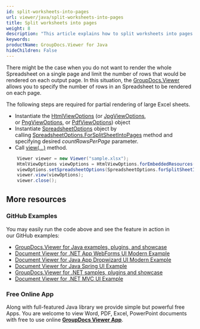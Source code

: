 ```yaml
---
id: split-worksheets-into-pages
url: viewer/java/split-worksheets-into-pages
title: Split worksheets into pages
weight: 8
description: "This article explains how to split worksheets into pages when viewing Spreadsheets with GroupDocs.Viewer within your Java applications."
keywords: 
productName: GroupDocs.Viewer for Java
hideChildren: False
---
```

There might be the case when you do not want to render the whole Spreadsheet on a single page and limit the number of rows that would be rendered on each output page. In this situation, the [GroupDocs.Viewer](https://products.groupdocs.com/viewer) allows you to specify the number of rows in an Spreadsheet to be rendered on each page.

The following steps are required for partial rendering of large Excel sheets.

*   Instantiate the [HtmlViewOptions](https://apireference.groupdocs.com/viewer/java/com.groupdocs.viewer.options/HtmlViewOptions) (or [JpgViewOptions](https://apireference.groupdocs.com/viewer/java/com.groupdocs.viewer.options/JpgViewOptions), or [PngViewOptions](https://apireference.groupdocs.com/viewer/java/com.groupdocs.viewer.options/PngViewOptions), or [PdfViewOptions](https://apireference.groupdocs.com/viewer/java/com.groupdocs.viewer.options/PdfViewOptions)) object
*   Instantiate [SpreadsheetOptions](https://apireference.groupdocs.com/java/viewer/groupdocs.viewer.options/spreadsheetoptions) object by calling [SpreadsheetOptions.ForSplitSheetIntoPages](https://apireference.groupdocs.com/java/viewer/groupdocs.viewer.options/spreadsheetoptions/methods/forsplitsheetintopages) method and specifying desired *countRowsPerPage* parameter.
*   Call [view(...)](https://apireference.groupdocs.com/viewer/java/com.groupdocs.viewer/Viewer#view(com.groupdocs.viewer.options.ViewOptions)) method.

```java
    Viewer viewer = new Viewer("sample.xlsx");
    HtmlViewOptions viewOptions = HtmlViewOptions.forEmbeddedResources();
    viewOptions.setSpreadsheetOptions(SpreadsheetOptions.forSplitSheetIntoPages(45));
    viewer.view(viewOptions);
    viewer.close();
```

## More resources
### GitHub Examples
You may easily run the code above and see the feature in action in our GitHub examples:
*   [GroupDocs.Viewer for Java examples, plugins, and showcase](https://github.com/groupdocs-viewer/GroupDocs.Viewer-for-Java)
*   [Document Viewer for .NET App WebForms UI Modern Example](https://github.com/groupdocs-viewer/GroupDocs.Viewer-for-Java-WebForms)    
*   [Document Viewer for Java App Dropwizard UI Modern Example](https://github.com/groupdocs-viewer/GroupDocs.Viewer-for-Java-Dropwizard)    
*   [Document Viewer for Java Spring UI Example](https://github.com/groupdocs-viewer/GroupDocs.Viewer-for-Java-Spring)
*   [GroupDocs.Viewer for .NET samples, plugins and showcase](https://github.com/groupdocs-viewer/GroupDocs.Viewer-for-.NET)
*   [Document Viewer for .NET MVC UI Example](https://github.com/groupdocs-viewer/GroupDocs.Viewer-for-Java-MVC)     

### Free Online App
Along with full-featured Java library we provide simple but powerful free Apps.
You are welcome to view Word, PDF, Excel, PowerPoint documents with free to use online **[GroupDocs Viewer App](https://products.groupdocs.app/viewer)**.